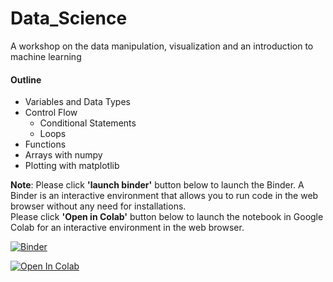 # Data_Science
A workshop on the data manipulation, visualization and an introduction to machine learning

#### **Outline** <br>
* Variables and Data Types
* Control Flow
  * Conditional Statements
  * Loops
* Functions
* Arrays with numpy
* Plotting with matplotlib



**Note**: Please click **'launch binder'** button below to launch the Binder. A Binder is an interactive environment that allows you to run code in the web browser without any need for installations. <br>
Please click **'Open in Colab'** button below to launch the notebook in Google Colab for an interactive environment in the web browser.

[![Binder](https://mybinder.org/badge_logo.svg)](https://mybinder.org/v2/gh/The-CEAS-Library/Data_Science/HEAD)

[![Open In Colab](https://colab.research.google.com/assets/colab-badge.svg)](https://colab.research.google.com/github/The-CEAS-Library/Data_Science/blob/main/Data_Science_for_Math.ipynb)
